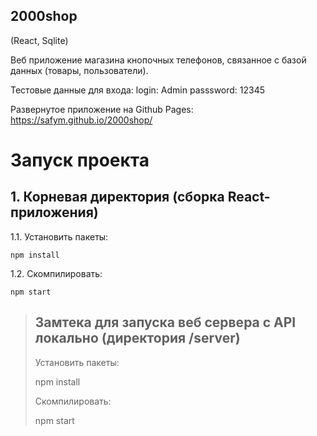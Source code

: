 ## 2000shop
(React, Sqlite)

Веб приложение магазина кнопочных телефонов, связанное с базой данных (товары, пользователи).

Тестовые данные для входа:
login: Admin
passsword: 12345


Развернутое приложение на Github Pages: https://safym.github.io/2000shop/

# Запуск проекта

## 1. Корневая директория (сборка React-приложения)
1.1.  Установить пакеты:
```
npm install
```
1.2. Скомпилировать:
```
npm start
```


> ## Замтека для запуска веб сервера с API локально (директория /server)
> 
> Установить пакеты:
> 
> npm install
> 
> Скомпилировать:
> 
> npm start

